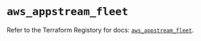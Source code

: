 # `aws_appstream_fleet`

Refer to the Terraform Registory for docs: [`aws_appstream_fleet`](https://registry.terraform.io/providers/hashicorp/aws/3.76.1/docs/resources/appstream_fleet).

